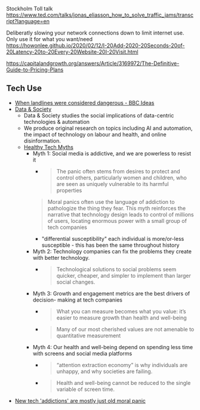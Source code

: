 Stockholm Toll talk
https://www.ted.com/talks/jonas_eliasson_how_to_solve_traffic_jams/transcript?language=en


Deliberatly slowing your network connections down to limit internet use.
Only use it for what you want/need
https://howonlee.github.io/2020/02/12/I-20Add-2020-20Seconds-20of-20Latency-20to-20Every-20Website-20I-20Visit.html


https://capitalandgrowth.org/answers/Article/3169972/The-Definitive-Guide-to-Pricing-Plans


Tech Use
--------
* [When landlines were considered dangerous - BBC Ideas](https://www.bbc.co.uk/ideas/videos/when-landlines-were-considered-dangerous/p08dwnnz)
* [Data & Society](https://datasociety.net/)
    * Data & Society studies the social implications of data-centric technologies & automation
    * We produce original research on topics including AI and automation, the impact of technology on labour and health, and online disinformation.
    * [Healthy Tech Myths](https://datasociety.net/wp-content/uploads/2020/10/Healthy-Tech-Myths-DataSociety-20201007.pdf)
        * Myth 1: Social media  is addictive,  and we are powerless to  resist it
            * > The panic often stems from desires to protect and control others, particularly women  and children, who are seen as uniquely vulnerable to its harmful properties
            > Moral panics often use the language  of addiction to pathologize the thing they fear. 
            > This myth reinforces the narrative that technology design leads to control of millions of users, locating enormous power with a small group  of tech companies
            * "differential  susceptibility" each individual is more/or-less susceptible - this has been the same throughout history
        * Myth 2: Technology  companies can fix the problems they create with better technology.
            * > Technological solutions to social problems seem quicker, cheaper, and simpler to implement than larger  social changes.
        * Myth 3: Growth and  engagement  metrics are  the best drivers  of decision- making at tech companies
            * > What you can measure becomes what you value: it’s easier to measure growth than health and well-being
            * > Many of our most cherished values are not amenable to quantitative measurement
        * Myth 4: Our health and well-being depend on spending less time with screens and social media platforms
            * > “attention extraction economy” is why individuals are unhappy, and why societies are failing.
            * > Health and well-being cannot be reduced to the single variable of screen time. 
* [New tech 'addictions' are mostly just old moral panic](https://www.engadget.com/2018-02-09-new-tech-addictions-are-mostly-just-old-moral-panic.html)

